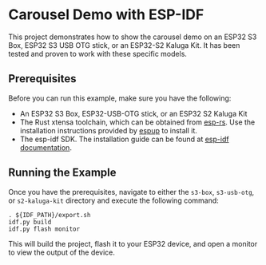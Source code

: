 
# Carousel Demo with ESP-IDF

This project demonstrates how to show the carousel demo on an ESP32 S3 Box, ESP32 S3 USB OTG stick, or an ESP32-S2 Kaluga Kit. It has been tested and proven to work with these specific models.

## Prerequisites

Before you can run this example, make sure you have the following:

- An ESP32 S3 Box, ESP32-USB-OTG stick, or an ESP32 S2 Kaluga Kit
- The Rust xtensa toolchain, which can be obtained from [esp-rs](https://github.com/esp-rs/). Use the installation instructions provided by [espup](https://github.com/esp-rs/espup#installation) to install it.
- The esp-idf SDK. The installation guide can be found at [esp-idf documentation](https://docs.espressif.com/projects/esp-idf/en/stable/esp32s3/get-started/index.html#installation).

## Running the Example

Once you have the prerequisites, navigate to either the `s3-box`, `s3-usb-otg`, or `s2-kaluga-kit` directory and execute the following command:

    . ${IDF_PATH}/export.sh
    idf.py build
    idf.py flash monitor

This will build the project, flash it to your ESP32 device, and open a monitor to view the output of the device.
